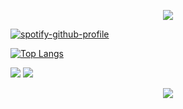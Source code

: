 <p align="center" >  
  <a href="https://github.com/kittinan/spotify-github-profile"> 
    <img  src="https://github-readme-stats.vercel.app/api?username=largereptile&theme=synthwave&&show_icons=true"/>
  </a>
</p>

[![spotify-github-profile](https://spotify-github-profile.vercel.app/api/view?uid=8574zcgnmz5jsmfpsk0wzmk53&cover_image=true&theme=novatorem)](https://github.com/kittinan/spotify-github-profile)

[![Top Langs](https://github-readme-stats.vercel.app/api/top-langs/?username=largereptile&?&hide=jupyter%20notebook&theme=synthwave)](https://github.com/anuraghazra/github-readme-stats)

![](https://komarev.com/ghpvc/?username=largereptile&style=flat-square&color=blue)
![](https://hit.yhype.me/github/profile?user_id=22501149)

<p align="center" >  
  <a href="https://github.com/anuraghazra/github-readme-stats"> 
    <img  src="https://github-readme-stats.vercel.app/api?username=Xx-Ashutosh-xX&&show_icons=true&theme=radical"/>
  </a>
  </p>

